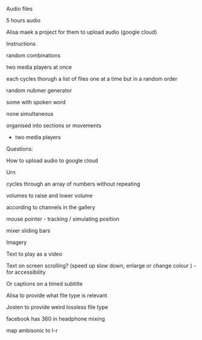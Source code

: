 Audio files

5 hours audio

Alisa maek a project for them to upload audio (google cloud)

Instructions

random combinations

two media players at once

each cycles thorugh a list of files one at a time but in a random order

random nubmer generator

some with spoken word 

none simultaneous 

organised into sections or movements

- two media players


Questions: 

How to upload audio to google cloud

Urn 

cycles through an array of numbers without repeating


volumes to raise and lower volume

according to channels in the gallery 

mouse pointer  - tracking / simulating position

mixer
sliding bars

Imagery

Text to play as a video 

Text on screen scrolling?
(speed up slow down, enlarge or change colour ) - for accessibility 

Or captions on a timed subtitle 



Alisa to provide what file type is relevant


Josten to provide weird lossless file type


facebook has 360 in headphone mixing 

map ambisonic to l-r

